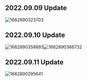 ## 2022.09.09 Update

![1662890323703](jkl-search-frontend/image/README/1662890323703.png)

## 2022.09.10 Update

![1662890358693](jkl-search-frontend/image/README/1662890358693.png)![1662890366732](image/README/1662890366732.png)

## 2022.09.11 Update

![1662890295641](jkl-search-frontend/image/README/1662890295641.png)
